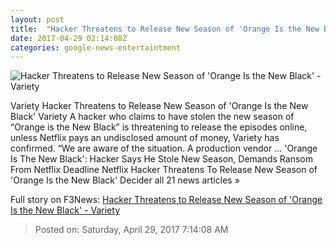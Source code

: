 ```yaml
---
layout: post
title:  "Hacker Threatens to Release New Season of 'Orange Is the New Black' - Variety"
date: 2017-04-29 02:14:08Z
categories: google-news-entertaintment
---
```


![Hacker Threatens to Release New Season of 'Orange Is the New Black' - Variety](https://pmcvariety.files.wordpress.com/2017/02/oitnb-netflix.jpg?w=1000&h=750&crop=1)

Variety Hacker Threatens to Release New Season of 'Orange Is the New Black' Variety A hacker who claims to have stolen the new season of “Orange is the New Black” is threatening to release the episodes online, unless Netflix pays an undisclosed amount of money, Variety has confirmed. “We are aware of the situation. A production vendor ... 'Orange Is The New Black': Hacker Says He Stole New Season, Demands Ransom From Netflix Deadline Netflix Hacker Threatens To Release New Season of 'Orange Is the New Black' Decider all 21 news articles »


Full story on F3News: [Hacker Threatens to Release New Season of 'Orange Is the New Black' - Variety](http://www.f3nws.com/n/d4ehuC)

> Posted on: Saturday, April 29, 2017 7:14:08 AM
